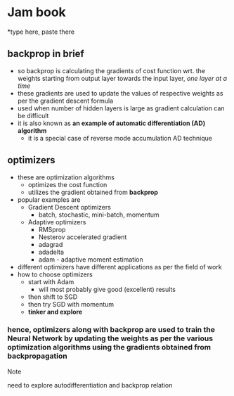 # Jam book
*type here, paste there

## backprop in brief
* so backprop is calculating the gradients of cost function wrt. the weights starting from output layer towards the input layer, *one layer at a time*
* these gradients are used to update the values of respective weights as per the gradient descent formula
* used when number of hidden layers is large as gradient calculation can be difficult
* it is also known as **an example of automatic differentiation (AD) algorithm**
	* it is a special case of reverse mode accumulation AD technique 


## optimizers
* these are optimization algorithms
	* optimizes the cost function
	* utilizes the gradient obtained from **backprop**
* popular examples are
	* Gradient Descent optimizers
		* batch, stochastic, mini-batch, momentum
	* Adaptive optimizers
		* RMSprop
		* Nesterov accelerated gradient
		* adagrad
		* adadelta
		* adam - adaptive moment estimation
* different optimizers have different applications as per the field of work
* how to choose optimizers
	* start with Adam
		* will most probably give good (excellent) results
	* then shift to SGD
	* then try SGD with momentum
	* **tinker and explore**

### hence, optimizers along with backprop are used to train the Neural Network by updating the weights as per the various optimization algorithms using the gradients obtained from backpropagation

>[!NOTE]
>need to explore autodifferentiation and backprop relation

